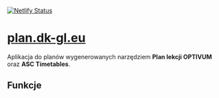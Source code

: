 [![Netlify Status](https://api.netlify.com/api/v1/badges/9145551f-c1f3-41d3-aadd-23ec71a4f592/deploy-status)](https://app.netlify.com/sites/dk-timetable/deploys)

# [plan.dk-gl.eu](https://plan.dk-gl.eu)

Aplikacja do planów wygenerowanych narzędziem **Plan lekcji OPTIVUM** oraz **ASC Timetables**.

## Funkcje
